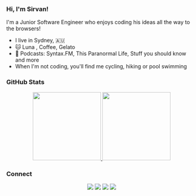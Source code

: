 
<!--
**SirvanD/SirvanD** is a ✨ _special_ ✨ repository because its `README.md` (this file) appears on your GitHub profile.

Here are some ideas to get you started:

- 🔭 I’m currently working on ...
- 🌱 I’m currently learning ...
- 👯 I’m looking to collaborate on ...
- 🤔 I’m looking for help with ...
- 💬 Ask me about ...
- 📫 How to reach me: ...
- 😄 Pronouns: ...
- ⚡ Fun fact: ...
-->

### Hi, I'm Sirvan!

I'm a Junior Software Engineer who enjoys coding his ideas all the way to the browsers!
 
- I live in Sydney, 🇦🇺
- 🐱 Luna , Coffee, Gelato
- 🖤 Podcasts: Syntax.FM, This Paranormal Life, Stuff you should know and more
- When I'm not coding, you'll find me cycling, hiking or pool swimming


### GitHub Stats

<p align="center">
  <a href="https://github.com/SirvanD">
    <img height="180em" src="https://github-readme-stats.vercel.app/api?username=SirvanD&theme=swift&count_private=true&show_icons=true&include_all_commits=true"/>
    <img height="180em" src="https://github-readme-stats-eight-theta.vercel.app/api/top-langs/?username=SirvanD&theme=swift&layout=compact&langs_count=6"/>
  </a>
</p>

### Connect

<p align="center">
  <a href="https://www.sirvan.dev"><img src="https://img.shields.io/badge/-Website-blueviolet?style=for-the-badge"/></a>
  <a href="https://www.linkedin.com/in/sirvan-doukchi/"><img src="https://img.shields.io/badge/-LinkedIn-blue?style=for-the-badge&logo=Linkedin&logoColor=white"/></a>
  <a href="https://twitter.com/SirvanDoukchi"><img src="https://img.shields.io/badge/-Twitter-blue?style=for-the-badge&logo=Twitter&logoColor=white"/></a>
  <a href="https://www.facebook.com/SirvanDoukchi"><img src="https://img.shields.io/badge/-Facebook-blue?style=for-the-badge&logo=Facebook&logoColor=white"/></a>
<!--   <a href="https://www.instagram.com/devalexmartinez/"><img src="https://img.shields.io/badge/-Instagram-orange?style=for-the-badge&logo=Instagram&logoColor=white"/></a>
  <a href="https://www.polywork.com/devalexmartinez"><img src="https://img.shields.io/badge/-Polywork-blueviolet?style=for-the-badge&logo=Polywork&logoColor=white"/></a>
  <a href="https://www.alexandramartinez.world/links"><img src="https://img.shields.io/badge/-Others-green?style=for-the-badge&logo=Linktree&logoColor=white"/></a> -->
</p>
